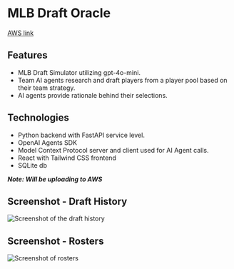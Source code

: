 # MLB Draft Oracle
[AWS link](https://3uuffxfmiu.us-east-2.awsapprunner.com/)

## Features
- MLB Draft Simulator utilizing gpt-4o-mini.  
- Team AI agents research and draft players from a player pool based on their team strategy.  
- AI agents provide rationale behind their selections.

## Technologies
- Python backend with FastAPI service level.
- OpenAI Agents SDK
- Model Context Protocol server and client used for AI Agent calls.
- React with Tailwind CSS frontend
- SQLite db

***Note: Will be uploading to AWS***

## Screenshot - Draft History 
![Screenshot of the draft history](https://github.com/aacister/MLB_Draft_Oracle/blob/master/AI_MlbDraftOracle/MlbDraftOracle_snapshot.PNG)

## Screenshot - Rosters
![Screenshot of rosters](https://github.com/aacister/MLB_Draft_Oracle/blob/master/AI_MlbDraftOracle/MlbDraftOracle_roster.PNG)


